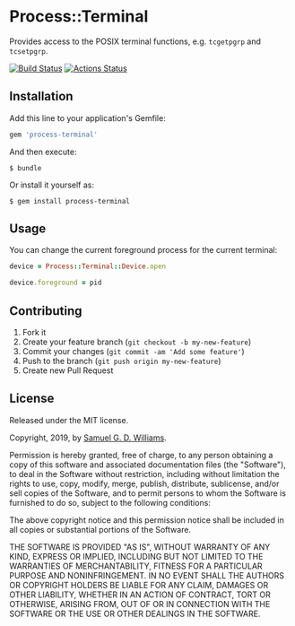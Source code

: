 # Process::Terminal

Provides access to the POSIX terminal functions, e.g. `tcgetpgrp` and `tcsetpgrp`.

[![Build Status](https://secure.travis-ci.com/socketry/process-terminal.svg)](http://travis-ci.com/socketry/process-terminal)
[![Actions Status](https://github.com/socketry/process-terminal/workflows/Tests/badge.svg)](https://github.com/socketry/process-terminal/actions?workflow=Tests)

## Installation

Add this line to your application's Gemfile:

```ruby
gem 'process-terminal'
```

And then execute:

	$ bundle

Or install it yourself as:

	$ gem install process-terminal

## Usage

You can change the current foreground process for the current terminal:

```ruby
device = Process::Terminal::Device.open

device.foreground = pid
```

## Contributing

1. Fork it
2. Create your feature branch (`git checkout -b my-new-feature`)
3. Commit your changes (`git commit -am 'Add some feature'`)
4. Push to the branch (`git push origin my-new-feature`)
5. Create new Pull Request

## License

Released under the MIT license.

Copyright, 2019, by [Samuel G. D. Williams](http://www.codeotaku.com/samuel-williams).

Permission is hereby granted, free of charge, to any person obtaining a copy
of this software and associated documentation files (the "Software"), to deal
in the Software without restriction, including without limitation the rights
to use, copy, modify, merge, publish, distribute, sublicense, and/or sell
copies of the Software, and to permit persons to whom the Software is
furnished to do so, subject to the following conditions:

The above copyright notice and this permission notice shall be included in
all copies or substantial portions of the Software.

THE SOFTWARE IS PROVIDED "AS IS", WITHOUT WARRANTY OF ANY KIND, EXPRESS OR
IMPLIED, INCLUDING BUT NOT LIMITED TO THE WARRANTIES OF MERCHANTABILITY,
FITNESS FOR A PARTICULAR PURPOSE AND NONINFRINGEMENT. IN NO EVENT SHALL THE
AUTHORS OR COPYRIGHT HOLDERS BE LIABLE FOR ANY CLAIM, DAMAGES OR OTHER
LIABILITY, WHETHER IN AN ACTION OF CONTRACT, TORT OR OTHERWISE, ARISING FROM,
OUT OF OR IN CONNECTION WITH THE SOFTWARE OR THE USE OR OTHER DEALINGS IN
THE SOFTWARE.
